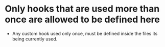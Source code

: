 # Only hooks that are used more than once are allowed to be defined here

- Any custom hook used only once, must be defined inside the files its being currently used.
